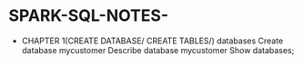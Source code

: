 # SPARK-SQL-NOTES-

* CHAPTER 1(CREATE DATABASE/ CREATE TABLES/)
databases 
Create database mycustomer 
Describe database mycustomer 
Show databases;

